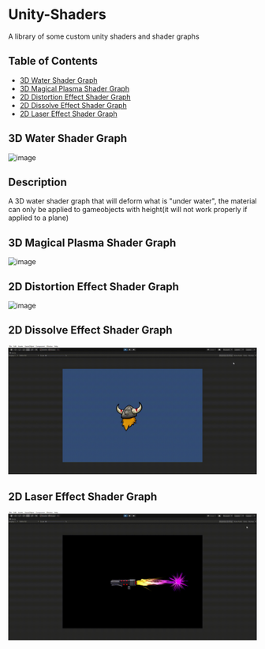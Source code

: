 # Unity-Shaders
A library of some custom unity shaders and shader graphs

## Table of Contents
  * [3D Water Shader Graph](#3d-water-shader-graph)
  * [3D Magical Plasma Shader Graph](#3D-Magical-Plasma-Shader-Graph)
  * [2D Distortion Effect Shader Graph](#2D-Distortion-Effect-Shader-Graph)
  * [2D Dissolve Effect Shader Graph](#2D-Dissolve-Effect-Shader-Graph)
  * [2D Laser Effect Shader Graph](#2D-Laser-Effect-Shader-Graph)

## 3D Water Shader Graph
![image](https://github.com/ZackYang-ops/Unity-Shaders/blob/master/Water/Preview/Preview.gif)
## Description
A 3D water shader graph that will deform what is "under water", the material can only be applied to gameobjects with height(it will not work properly if applied to a plane)

## 3D Magical Plasma Shader Graph
![image](https://github.com/ZackYang-ops/Unity-Shaders/blob/master/MagicalPlasma/Preview/Shader%20Graph%20-%20Scene_MagicalPlasma%20-%20PC%2C%20Mac%20%20Linux%20Standalone%20-%20Unity%202019.4.17f1_%20_DX11_%202020-12-29%2003-48-05.gif)

## 2D Distortion Effect Shader Graph
![image](https://github.com/ZackYang-ops/Unity-Shaders/blob/master/2dDistortion/Preview/2D%20Shader%20Graph%20-%20SampleScene%20-%20PC%2C%20Mac%20%20Linux%20Standalone%20-%20Unity%202019.4.17f1_%20_DX11_%202021-01-06%2013-06-08.gif)

## 2D Dissolve Effect Shader Graph
![image](https://github.com/ZackYang-ops/Unity-Shaders/blob/master/2dDissolve/Preview/2D%20Shader%20Graph%20-%20Scene_DissolveEffect%20-%20PC%2C%20Mac%20%20Linux%20Standalone%20-%20Unity%202019.4.17f1%20_DX11_%202021-01-09%2017-56-44.gif)

## 2D Laser Effect Shader Graph
![image](https://github.com/ZackYang-ops/Unity-Shaders/blob/master/2dLaser/Preview/2D%20Shader%20Graph%20-%20Scene_LaserEffect%20-%20PC%2C%20Mac%20%20Linux%20Standalone%20-%20Unity%202019.4.17f1%20_DX11_%202021-01-11%2016-22-22.gif)

